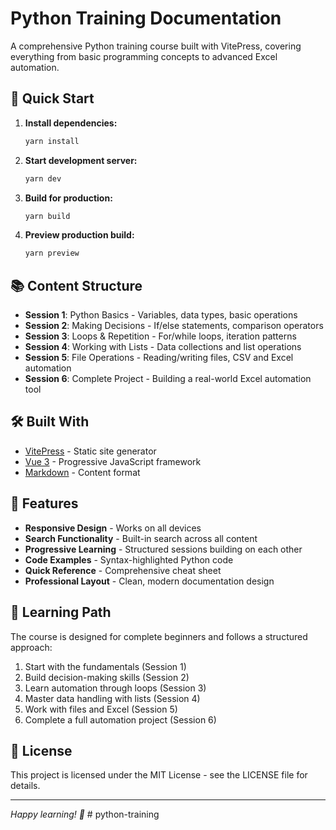# Python Training Documentation

A comprehensive Python training course built with VitePress, covering everything from basic programming concepts to advanced Excel automation.

## 🚀 Quick Start

1. **Install dependencies:**
   ```bash
   yarn install
   ```

2. **Start development server:**
   ```bash
   yarn dev
   ```

3. **Build for production:**
   ```bash
   yarn build
   ```

4. **Preview production build:**
   ```bash
   yarn preview
   ```

## 📚 Content Structure

- **Session 1**: Python Basics - Variables, data types, basic operations
- **Session 2**: Making Decisions - If/else statements, comparison operators
- **Session 3**: Loops & Repetition - For/while loops, iteration patterns
- **Session 4**: Working with Lists - Data collections and list operations
- **Session 5**: File Operations - Reading/writing files, CSV and Excel automation
- **Session 6**: Complete Project - Building a real-world Excel automation tool

## 🛠️ Built With

- [VitePress](https://vitepress.dev/) - Static site generator
- [Vue 3](https://vuejs.org/) - Progressive JavaScript framework
- [Markdown](https://www.markdownguide.org/) - Content format

## 📖 Features

- **Responsive Design** - Works on all devices
- **Search Functionality** - Built-in search across all content
- **Progressive Learning** - Structured sessions building on each other
- **Code Examples** - Syntax-highlighted Python code
- **Quick Reference** - Comprehensive cheat sheet
- **Professional Layout** - Clean, modern documentation design

## 🎯 Learning Path

The course is designed for complete beginners and follows a structured approach:

1. Start with the fundamentals (Session 1)
2. Build decision-making skills (Session 2)
3. Learn automation through loops (Session 3)
4. Master data handling with lists (Session 4)
5. Work with files and Excel (Session 5)
6. Complete a full automation project (Session 6)

## 📝 License

This project is licensed under the MIT License - see the LICENSE file for details.

---

*Happy learning! 🐍* # python-training
